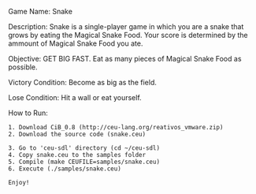 Game Name:
	Snake

Description:
	Snake is a single-player game in which you are a snake that grows by eating the Magical Snake Food. Your score is determined by the ammount of Magical Snake Food you ate.

Objective:
	GET BIG FAST. Eat as many pieces of Magical Snake Food as possible.

Victory Condition:
	Become as big as the field.	

Lose Condition:
	Hit a wall or eat yourself.



How to Run:

	1. Download CiB_0.8 (http://ceu-lang.org/reativos_vmware.zip)
	2. Download the source code (snake.ceu)

	3. Go to 'ceu-sdl' directory (cd ~/ceu-sdl)
	4. Copy snake.ceu to the samples folder
	5. Compile (make CEUFILE=samples/snake.ceu)
	6. Execute (./samples/snake.ceu)

	Enjoy!